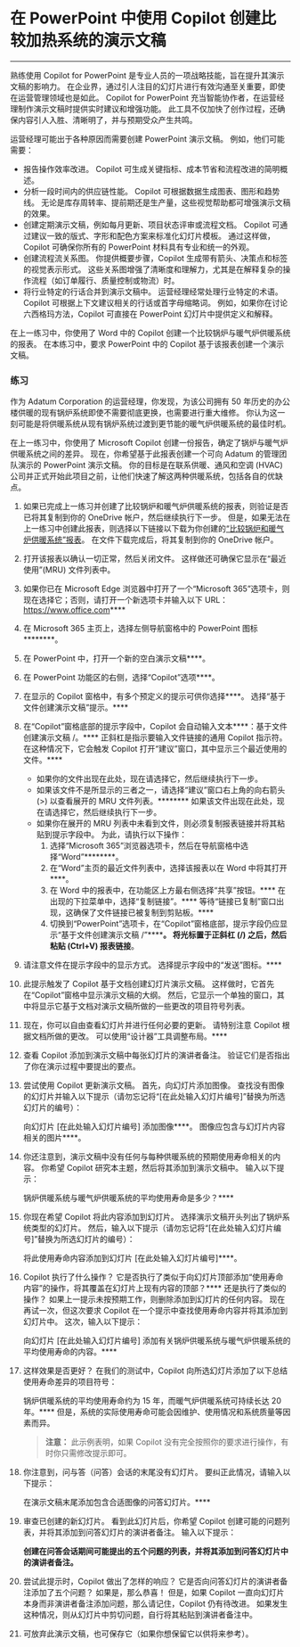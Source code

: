 # 在 PowerPoint 中使用 Copilot 创建比较加热系统的演示文稿
---
熟练使用 Copilot for PowerPoint 是专业人员的一项战略技能，旨在提升其演示文稿的影响力。 在企业界，通过引人注目的幻灯片进行有效沟通至关重要，即使在运营管理领域也是如此。 Copilot for PowerPoint 充当智能协作者，在运营经理制作演示文稿时提供实时建议和增强功能。 此工具不仅加快了创作过程，还确保内容引人入胜、清晰明了，并与预期受众产生共鸣。

运营经理可能出于各种原因而需要创建 PowerPoint 演示文稿。 例如，他们可能需要：

 -  报告操作效率改进。 Copilot 可生成关键指标、成本节省和流程改进的简明概述。
 -  分析一段时间内的供应链性能。 Copilot 可根据数据生成图表、图形和趋势线。 无论是库存周转率、提前期还是生产量，这些视觉帮助都可增强演示文稿的效果。
 -  创建定期演示文稿，例如每月更新、项目状态评审或流程文档。 Copilot 可通过建议一致的版式、字形和配色方案来标准化幻灯片模板。 通过这样做，Copilot 可确保你所有的 PowerPoint 材料具有专业和统一的外观。
 -  创建流程流关系图。 你提供概要步骤，Copilot 生成带有箭头、决策点和标签的视觉表示形式。 这些关系图增强了清晰度和理解力，尤其是在解释复杂的操作流程（如订单履行、质量控制或物流）时。<br>
 -  将行业特定的行话合并到演示文稿中。 运营经理经常处理行业特定的术语。 Copilot 可根据上下文建议相关的行话或首字母缩略词。 例如，如果你在讨论六西格玛方法，Copilot 可直接在 PowerPoint 幻灯片中提供定义和解释。

在上一练习中，你使用了 Word 中的 Copilot 创建一个比较锅炉与暖气炉供暖系统的报表。 在本练习中，要求 PowerPoint 中的 Copilot 基于该报表创建一个演示文稿。

### 练习

作为 Adatum Corporation 的运营经理，你发现，为该公司拥有 50 年历史的办公楼供暖的现有锅炉系统即使不需要彻底更换，也需要进行重大维修。 你认为这一刻可能是将供暖系统从现有锅炉系统过渡到更节能的暖气炉供暖系统的最佳时机。

在上一练习中，你使用了 Microsoft Copilot 创建一份报告，确定了锅炉与暖气炉供暖系统之间的差异。 现在，你希望基于此报表创建一个可向 Adatum 的管理团队演示的 PowerPoint 演示文稿。 你的目标是在联系供暖、通风和空调 (HVAC) 公司并正式开始此项目之前，让他们快速了解这两种供暖系统，包括各自的优缺点。

1.  如果已完成上一练习并创建了比较锅炉和暖气炉供暖系统的报表，则验证是否已将其复制到你的 OneDrive 帐户，然后继续执行下一步。 但是，如果无法在上一练习中创建此报表，则选择以下链接以下载为你创建的[“比较锅炉和暖气炉供暖系统”报表](https://go.microsoft.com/fwlink/?linkid=2269121)。 在文件下载完成后，将其复制到你的 OneDrive 帐户。
2.  打开该报表以确认一切正常，然后关闭文件。 这样做还可确保它显示在“最近使用”(MRU) 文件列表中。
3.  如果你已在 Microsoft Edge 浏览器中打开了一个“Microsoft 365”选项卡，则现在选择它；否则，请打开一个新选项卡并输入以下 URL：https://www.office.com****
4.  在 Microsoft 365 主页上，选择左侧导航窗格中的 PowerPoint 图标********。
5.  在 PowerPoint 中，打开一个新的空白演示文稿****。
6.  在 PowerPoint 功能区的右侧，选择“Copilot”选项****。
7.  在显示的 Copilot 窗格中，有多个预定义的提示可供你选择****。 选择“基于文件创建演示文稿”提示。****
8.  在“Copilot”窗格底部的提示字段中，Copilot 会自动输入文本****：基于文件创建演示文稿 /。**** 正斜杠是指示要输入文件链接的通用 Copilot 指示符。 在这种情况下，它会触发 Copilot 打开“建议”窗口，其中显示三个最近使用的文件。****
     -  如果你的文件出现在此处，现在请选择它，然后继续执行下一步。
     -  如果该文件不是所显示的三者之一，请选择“建议”窗口右上角的向右箭头 (&gt;) 以查看展开的 MRU 文件列表。******** 如果该文件出现在此处，现在请选择它，然后继续执行下一步。
     -  如果你在展开的 MRU 列表中未看到文件，则必须复制报表链接并将其粘贴到提示字段中。 为此，请执行以下操作：
        1.  选择“Microsoft 365”浏览器选项卡，然后在导航窗格中选择“Word”********。
        2.  在“Word”主页的最近文件列表中，选择该报表以在 Word 中将其打开****。
        3.  在 Word 中的报表中，在功能区上方最右侧选择“共享”按钮。**** 在出现的下拉菜单中，选择“复制链接”。**** 等待“链接已复制”窗口出现，这确保了文件链接已被复制到剪贴板。****
        4.  切换到“PowerPoint”选项卡，在“Copilot”窗格底部，提示字段仍应显示“基于文件创建演示文稿 /”************。 将光标置于正斜杠 (/) 之后，然后粘贴 (Ctrl+V) 报表链接********。
9.  请注意文件在提示字段中的显示方式。 选择提示字段中的“发送”图标。****
10. 此提示触发了 Copilot 基于文档创建幻灯片演示文稿。 这样做时，它首先在“Copilot”窗格中显示演示文稿的大纲。 然后，它显示一个单独的窗口，其中将显示它基于文档对演示文稿所做的一些更改的项目符号列表。
11. 现在，你可以自由查看幻灯片并进行任何必要的更新。 请特别注意 Copilot 根据文档所做的更改。 可以使用“设计器”工具调整布局。****
12. 查看 Copilot 添加到演示文稿中每张幻灯片的演讲者备注。 验证它们是否指出了你在演示过程中要提出的要点。
13. 尝试使用 Copilot 更新演示文稿。 首先，向幻灯片添加图像。 查找没有图像的幻灯片并输入以下提示（请勿忘记将“\[在此处输入幻灯片编号\]”替换为所选幻灯片的编号）：
    
    向幻灯片 \[在此处输入幻灯片编号\] 添加图像****。 图像应包含与幻灯片内容相关的图片****。
14. 你还注意到，演示文稿中没有任何与每种供暖系统的预期使用寿命相关的内容。 你希望 Copilot 研究本主题，然后将其添加到演示文稿中。 输入以下提示：
    
    锅炉供暖系统与暖气炉供暖系统的平均使用寿命是多少？****
15. 你现在希望 Copilot 将此内容添加到幻灯片。 选择演示文稿开头列出了锅炉系统类型的幻灯片。 然后，输入以下提示（请勿忘记将“\[在此处输入幻灯片编号\]”替换为所选幻灯片的编号）：
    
    将此使用寿命内容添加到幻灯片 \[在此处输入幻灯片编号\]****。
16. Copilot 执行了什么操作？ 它是否执行了类似于向幻灯片顶部添加“使用寿命内容”的操作，将其覆盖在幻灯片上现有内容的顶部？**** 还是执行了类似的操作？ 如果上一提示未按预期工作，则删除添加到幻灯片的任何内容。 现在再试一次，但这次要求 Copilot 在一个提示中查找使用寿命内容并将其添加到幻灯片中。 这次，输入以下提示：
    
    向幻灯片 \[在此处输入幻灯片编号\] 添加有关锅炉供暖系统与暖气炉供暖系统的平均使用寿命的内容。****
17. 这样效果是否更好？ 在我们的测试中，Copilot 向所选幻灯片添加了以下总结使用寿命差异的项目符号：
    
    锅炉供暖系统的平均使用寿命约为 15 年，而暖气炉供暖系统可持续长达 20 年。**** 但是，系统的实际使用寿命可能会因维护、使用情况和系统质量等因素而异。

    > **注意：** 此示例表明，如果 Copilot 没有完全按照你的要求进行操作，有时你只需修改提示即可。

18. 你注意到，问与答（问答）会话的末尾没有幻灯片。 要纠正此情况，请输入以下提示：
    
    在演示文稿末尾添加包含合适图像的问答幻灯片。****
19. 审查已创建的新幻灯片。 看到此幻灯片后，你希望 Copilot 创建可能的问题列表，并将其添加到问答幻灯片的演讲者备注。 输入以下提示：
    
    **创建在问答会话期间可能提出的五个问题的列表，并将其添加到问答幻灯片中的演讲者备注。**
20. 尝试此提示时，Copilot 做出了怎样的响应？ 它是否向问答幻灯片的演讲者备注添加了五个问题？ 如果是，那么恭喜！ 但是，如果 Copilot 一直向幻灯片本身而非演讲者备注添加问题，那么请记住，Copilot 仍有待改进。 如果发生这种情况，则从幻灯片中剪切问题，自行将其粘贴到演讲者备注中。
21. 可放弃此演示文稿，也可保存它（如果你想保留它以供将来参考）。
